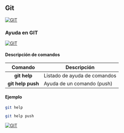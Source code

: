 ## Git
[![GIT](https://img.shields.io/badge/GIT-F05032?style=for-the-badge&logo=GIT&logoColor=white&labelColor=101010)](https://github.com/Alberto-mt/Terminal_de_comandos/blob/main/Git/index.md)

### Ayuda en GIT
[![GIT](https://img.shields.io/badge/AYUDA_EN_GIT-c08a44?style=for-the-badge&logo=GIT&logoColor=white&labelColor=101010)](https://github.com/Alberto-mt/Terminal_de_comandos/blob/main/Git/categories/Ayuda_en_git.md)

#### Descripción de comandos
| Comando  | Descripción  |
|:-:|---|
| **git help**  | Listado de ayuda de comandos  |
| **git help push**  | Ayuda de un comando (push)  |

#### Ejemplo
```bash
git help

git help push
```

[![GIT](https://img.shields.io/badge/AYUDA_EN_GIT-c08a44?style=for-the-badge&label=&#9650;&logoColor=white&labelColor=101010)](https://github.com/Alberto-mt/Terminal_de_comandos/blob/main/Git/categories/Ayuda_en_git.md)

